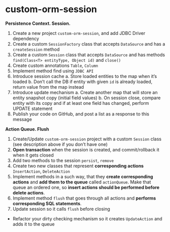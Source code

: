 # custom-orm-session

**Persistence Context. Session.**
1. Create a new project `custom-orm-session`, and add JDBC Driver dependency
2. Create a custom `SessionFactory` class that accepts `DataSource` and has a `createSession` method
3. Create a custom `Session` class that accepts `DataSource` and has methods `find(Class<T> entityType, Object id)` and `close()`
4. Create custom annotations `Table`, `Column`
5. Implement method find using `JDBC API`
6. Introduce session cache
    a. Store loaded entities to the map when it’s loaded
    b. Don’t call the DB if entity with given `id` is already loaded, return value from the map instead
7. Introduce update mechanism
    a. Create another map that will store an entity snapshot copy (initial field values)
    b. On session close, compare entity with its copy and if at least one field has changed, perform UPDATE statement
8. Publish your code on GitHub, and post a list as a response to this message

**Action Queue. Flush**
1. Create/Update `custom-orm-session`  project with a custom `Session` class (see description above if you don’t have one)
2. **Open transaction** when the session is created, and commit/rollback it when it gets closed
3. Add two methods to the session `persist`, `remove`
4. Create two new classes that represent **corresponding actions** `InsertAction`, `DeleteAction`
5. Implement methods in a such way, that they **create corresponding actions** and **add them to the queue** called `actionQueue`. Make that queue an ordered one, so **insert actions should be performed before delete actions**.
6. Implement method `flush` that goes through all actions and **performs corresponding SQL statements**.
7. Update session so it calls `flush` before closing
* Refactor your dirty checking mechanism so it creates `UpdateAction` and adds it to the queue
